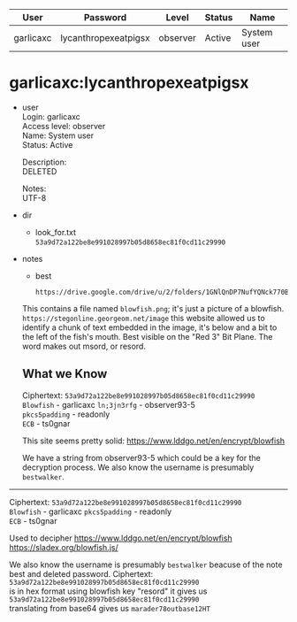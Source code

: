 | User         | Password                          | Level    | Status     | Name          |  
|--------------|-----------------------------------|----------|------------|---------------|    
| garlicaxc    | lycanthropexeatpigsx              | observer | Active     | System user   | 

# garlicaxc:lycanthropexeatpigsx

* user<br>
  Login: garlicaxc<br>
  Access level: observer<br>
  Name: System user<br>
  Status: Active<br>

  Description:<br>
  DELETED<br>

  Notes:<br>
  UTF-8<br>

* dir<br>
  * look_for.txt<br>
    `53a9d72a122be8e991028997b05d8658ec81f0cd11c29990`<br>
* notes
  * best<br>
      ```
      https://drive.google.com/drive/u/2/folders/1GNlQnDP7NufYQNck770BJ7phioGtTPb5
      ```
  This contains a file named `blowfish.png`; it's just a picture of a blowfish.<br>
  `https://stegonline.georgeom.net/image` this website allowed us to identify a chunk of text embedded in the image, it's below and a bit to the left of the fish's mouth. Best visible on the "Red 3" Bit Plane. The word makes out msord, or resord. 

  

  ## What we Know

  Ciphertext: `53a9d72a122be8e991028997b05d8658ec81f0cd11c29990`<br>
  `Blowfish`     - garlicaxc
  `ln;3jn3rfg`   - observer93-5<br>
  `pkcs5padding` - readonly<br>
  `ECB`          - ts0gnar<br>

  This site seems pretty solid: https://www.lddgo.net/en/encrypt/blowfish

  We have a string from observer93-5  which could be a key for the decryption process. We also know the username is presumably `bestwalker`.

---------

  Ciphertext: `53a9d72a122be8e991028997b05d8658ec81f0cd11c29990`<br>
  `Blowfish`     - garlicaxc
  `pkcs5padding` - readonly<br>
  `ECB`          - ts0gnar<br>

  Used to decipher
  https://www.lddgo.net/en/encrypt/blowfish
  https://sladex.org/blowfish.js/

  We also know the username is presumably `bestwalker` beacuse of the note best and deleted password.
  Ciphertext: `53a9d72a122be8e991028997b05d8658ec81f0cd11c29990`<br> is in hex format using blowfish key "resord" it gives us `53a9d72a122be8e991028997b05d8658ec81f0cd11c29990`<br> translating from base64 gives us `marader78outbase12HT`<br>
  
  


